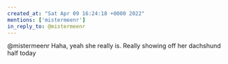 ```yaml
---
created_at: "Sat Apr 09 16:24:18 +0000 2022"
mentions: ['mistermeenr']
in_reply_to: @mistermeenr
---
```


@mistermeenr Haha, yeah she really is. Really showing off her dachshund half today
